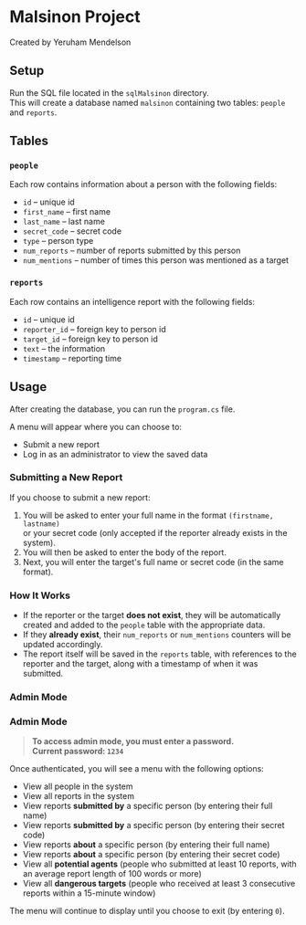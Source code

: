 # Malsinon Project  
Created by Yeruham Mendelson

## Setup  
Run the SQL file located in the `sqlMalsinon` directory.  
This will create a database named `malsinon` containing two tables: `people` and `reports`.

## Tables

### `people`  
Each row contains information about a person with the following fields:
- `id` – unique id  
- `first_name` – first name  
- `last_name` – last name  
- `secret_code` – secret code  
- `type` – person type  
- `num_reports` – number of reports submitted by this person  
- `num_mentions` – number of times this person was mentioned as a target

### `reports`  
Each row contains an intelligence report with the following fields:
- `id` – unique id  
- `reporter_id` – foreign key to person id  
- `target_id` – foreign key to person id  
- `text` – the information  
- `timestamp` – reporting time
## Usage

After creating the database, you can run the `program.cs` file.

A menu will appear where you can choose to:
- Submit a new report
- Log in as an administrator to view the saved data

### Submitting a New Report

If you choose to submit a new report:
1. You will be asked to enter your full name in the format `(firstname, lastname)`  
   or your secret code (only accepted if the reporter already exists in the system).
2. You will then be asked to enter the body of the report.
3. Next, you will enter the target's full name or secret code (in the same format).

### How It Works

- If the reporter or the target **does not exist**, they will be automatically created and added to the `people` table with the appropriate data.
- If they **already exist**, their `num_reports` or `num_mentions` counters will be updated accordingly.
- The report itself will be saved in the `reports` table, with references to the reporter and the target, along with a timestamp of when it was submitted.
### Admin Mode

### Admin Mode

> **To access admin mode, you must enter a password.**  
> **Current password: `1234`**

Once authenticated, you will see a menu with the following options:

- View all people in the system  
- View all reports in the system  
- View reports **submitted by** a specific person (by entering their full name)  
- View reports **submitted by** a specific person (by entering their secret code)  
- View reports **about** a specific person (by entering their full name)  
- View reports **about** a specific person (by entering their secret code)  
- View all **potential agents** (people who submitted at least 10 reports, with an average report length of 100 words or more)  
- View all **dangerous targets** (people who received at least 3 consecutive reports within a 15-minute window)

The menu will continue to display until you choose to exit (by entering `0`).

